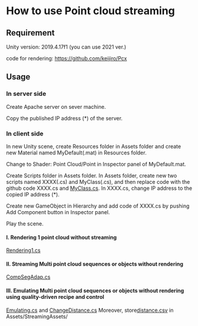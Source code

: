 # How to use Point cloud streaming

## Requirement
Unity version: 2019.4.17f1 (you can use 2021 ver.)

code for rendering: https://github.com/keijiro/Pcx 

## Usage

### In server side
Create Apache server on sever machine.

Copy the published IP address (*) of the server. 

### In client side

In new Unity scene, create Resources folder in Assets folder and create new Material named MyDefault(.mat) in Resources folder.

Change to Shader: Point Cloud/Point in Inspector panel of MyDefault.mat.

Create Scripts folder in Assets folder. In Assets folder, create new two scripts named XXXX(.cs) and MyClass(.cs), and then replace code with the github code XXXX.cs and [MyClass.cs](https://github.com/yumekaC/dash-streaming/blob/main/source_code/Client/MyClass.cs). In XXXX.cs, change IP address to the copied IP address (*).

Create new GameObject in Hierarchy and add code of XXXX.cs by pushing Add Component button in Inspector panel.

Play the scene.

#### I. Rendering 1 point cloud without streaming
[Rendering1.cs](https://github.com/yumekaC/dash-streaming/blob/main/source_code/Client/Rendering1.cs)

#### II. Streaming Multi point cloud sequences or objects without rendering
[CompSegAdap.cs](https://github.com/yumekaC/dash-streaming/blob/main/source_code/Client/CompSegAdap.cs)

#### III. Emulating Multi point cloud sequences or objects without rendering using quality-driven recipe and control
[Emulating.cs](https://github.com/yumekaC/dash-streaming/blob/main/source_code/Client/Emulation.cs)
and [ChangeDistance.cs](https://github.com/yumekaC/dash-streaming/blob/main/source_code/Client/ChangeDistance.cs)
Moreover, store[distance.csv](https://github.com/yumekaC/dash-streaming/blob/main/source_code/Client/distance.csv) in Assets/StreamingAssets/
